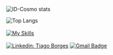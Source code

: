 ![ID-Cosmo stats](https://github-readme-stats.vercel.app/api?username=ID-Cosmo&show_icons=true)







![Top Langs](https://github-readme-stats.vercel.app/api/top-langs/?username=ID-Cosmo&layout=compact)
<br><br>
[![My Skills](https://skillicons.dev/icons?i=python,java,c#,js)](https://skillicons.dev)
<br><br>
[![Linkedin: Tiago Borges](https://img.shields.io/badge/-{TiagoBorges}-blue?style=flat-square&logo=Linkedin&logoColor=white&link={www.linkedin.com/in/tiago-borges-4b1a77245}/)]({www.linkedin.com/in/tiago-borges-4b1a77245})
[![Gmail Badge](https://img.shields.io/badge/-E-mail.com-006bed?style=flat-square&logo=Gmail&logoColor=white&link=mailto:{t.i.borges.ll@gmail.com})](mailto:{t.i.borges.ll@gmail.com})
<!--
**ID-Cosmo/ID-Cosmo** is a ✨ _special_ ✨ repository because its `README.md` (this file) appears on your GitHub profile.

Here are some ideas to get you started:

- 🔭 I’m currently working on ...
- 🌱 I’m currently learning ...
- 👯 I’m looking to collaborate on ...
- 🤔 I’m looking for help with ...
- 💬 Ask me about ...
- 📫 How to reach me: ...
- 😄 Pronouns: ...
- ⚡ Fun fact: ...
-->
